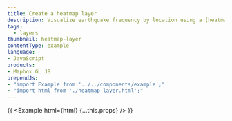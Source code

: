 ```yaml
---
title: Create a heatmap layer
description: Visualize earthquake frequency by location using a [heatmap layer](/mapbox-gl-js/style-spec#layers-heatmap).
tags:
  - layers
thumbnail: heatmap-layer
contentType: example
language:
- JavaScript
products:
- Mapbox GL JS
prependJs:
- "import Example from '../../components/example';"
- "import html from './heatmap-layer.html';"
---
```


{{ <Example html={html} {...this.props} /> }}
